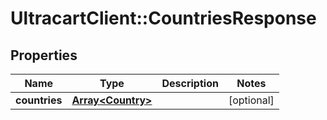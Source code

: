 # UltracartClient::CountriesResponse

## Properties
Name | Type | Description | Notes
------------ | ------------- | ------------- | -------------
**countries** | [**Array&lt;Country&gt;**](Country.md) |  | [optional] 


